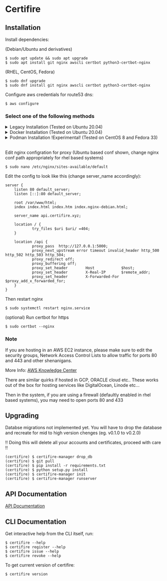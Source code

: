 Certifire
=========

Installation
------------

Install dependencies: 

(Debian/Ubuntu and derivatives)

    $ sudo apt update && sudo apt upgrade
    $ sudo apt install git nginx awscli certbot python3-certbot-nginx

(RHEL, CentOS, Fedora)

    $ sudo dnf upgrade
    $ sudo dnf install git nginx awscli certbot python3-certbot-nginx

Configure aws credentials for route53 dns:

    $ aws configure

### Select one of the following methods

<details>
<summary>Legacy Installation (Tested on Ubuntu 20.04)</summary>

### Legacy Installation

Create and switch to new user
    
    $ sudo useradd -m -s /bin/bash -G sudo -c "Certifire API Server" certifire
    $ sudo passwd certifire
    $ sudo su - certifire

Install dependencies

    $ sudo apt install python3-dev python3-pip python3-virtualenv libpq-dev build-essential libssl-dev libffi-dev postgresql
    $ sudo systemctl enable --now postgresql.service

Setup Postgresql

    $ sudo su - postgres
    $ psql

    postgres# CREATE USER certifire WITH PASSWORD 'certifire';
    postgres# ALTER USER certifire WITH SUPERUSER;
    postgres# CREATE DATABASE certifire;
    postgres# exit

    $ exit

After cloning, create a virtual environment and install the requirements. For Linux and Mac users:

    $ git clone https://github.com/certifire/certifire
    $ virtualenv -p python3 certifire
    $ source certifire/bin/activate
    $ cd certifire
    (certifire) $ pip install -r requirements.txt

Make appropriate changes to [config.py](./certifire/config.py)

    (certifire) $ python setup.py install

Running

Change the password of admin account as required in the init commnd.
To run the server use the following commands:

    (certifire) $ certifire-manager init -p changeme
    (certifire) $ certifire-manager runserver
     * Running on http://127.0.0.1:5000/ (Press CTRL+C to quit)
     * Restarting with reloader

Now the server is ready to accept requests at https://api.certifire.xyz (or whatever you have configured)

To run certifire as a service:

    $ sudo cp certifire.service /etc/systemd/system/
    $ sudo systemctl daemon-reload
    $ sudo systemctl enable --now certifire

</details>

<details>
<summary>Docker Installation (Tested on Ubuntu 20.04)</summary>

### Docker Installation

Install docker and docker-compose

    $ sudo apt install docker docker-compose
    $ sudo groupadd docker
    $ sudo usermod -aG docker certifire

Log out and Log back in so that your group membership is re-evaluated. 
More info: [Docker Docs](https://docs.docker.com/engine/install/linux-postinstall/#manage-docker-as-a-non-root-user)

You also may stop existing postgresql instance and certifire instance if present because,
it will confilict with the postgres and certifire docker instance

    $ sudo systemctl disable --now postgresql
    $ sudo systemctl disable --now certifire

Now we build our docker image

    $ git clone https://github.com/certifire/certifire
    $ cd certifire
    $ docker-compose build

Run the container:

    $ docker-compose up -d

Initialize database and admin accounts (change the password as you require):

    $ docker-compose exec server certifire-manager init -p changeme

If you want to stream the logs (You can press ctrl+c to quit streaming):

    $ docker-compose logs -tf server

</details>

<details>
<summary>Podman Installation !Experimental! (Tested on CentOS 8 and Fedora 33)</summary>

### Podman Installation

Install podman and podman-compose

    $ sudo dnf install podman podman-compose

Log out and Log back in so that your group membership is re-evaluated. 
More info: [Docker Docs](https://docs.docker.com/engine/install/linux-postinstall/#manage-docker-as-a-non-root-user)

You also may stop existing postgresql instance and certifire instance if present because,
it will confilict with the postgres and certifire docker instance

    $ sudo systemctl disable --now postgresql
    $ sudo systemctl disable --now certifire

Now we build our docker image

    $ git clone https://github.com/certifire/certifire
    $ cd certifire
    $ podman-compose build

Run the container:

    $ podman-compose up -d

Initialize database and admin accounts (change the password as you require):

    $ podman exec -it certifire_server_1 certifire-manager init changeme

If you want to stream the logs (You can press ctrl+c to quit streaming):

    $ podman-compose logs -tf server

</details>
<br>

Edit nginx configration for proxy 
(Ubuntu based conf shown, change nginx conf path appropriately for rhel based systems)

    $ sudo nano /etc/nginx/sites-available/default

Edit the config to look like this (change server_name accordingly):

    server {
        listen 80 default_server;
        listen [::]:80 default_server;

        root /var/www/html;
        index index.html index.htm index.nginx-debian.html;

        server_name api.certifire.xyz;

        location / {
                try_files $uri $uri/ =404;
        }

        location /api {
                proxy_pass  http://127.0.0.1:5000;
                proxy_next_upstream error timeout invalid_header http_500 http_502 http_503 http_504;
                proxy_redirect off;
                proxy_buffering off;
                proxy_set_header        Host            $host;
                proxy_set_header        X-Real-IP       $remote_addr;
                proxy_set_header        X-Forwarded-For $proxy_add_x_forwarded_for;
        }
    }

Then restart nginx

    $ sudo systemctl restart nginx.service 

(optional) Run certbot for https

    $ sudo certbot --nginx

### Note

If you are hosting in an AWS EC2 instance, please make sure to edit the security groups,
Network Access Control Lists to allow traffic for ports 80 and 443 and other shenanigans.

More Info: [AWS Knowledge Center](https://aws.amazon.com/premiumsupport/knowledge-center/connect-http-https-ec2/)

There are similar quirks if hosted in GCP, ORACLE cloud etc.. 
These works out of the box for hosting services like DigitalOcean, Linode etc...

Then in the system, if you are using a firewall (defaultly enabled in rhel based systems), 
you may need to open ports 80 and 433 


Upgrading
---------

Databse migrations not implemented yet. You will have to drop the database and recreate
for mid to high version chenges (eg. v0.1.0 to v0.2.0)

!! Doing this will delete all your accounts and certificates, proceed with care !!

    (certifire) $ certifire-manager drop_db
    (certifire) $ git pull
    (certifire) $ pip install -r requirements.txt
    (certifire) $ python setup.py install
    (certifire) $ certifire-manager init
    (certifire) $ certifire-manager runserver

API Documentation
-----------------

[API Documentation](./README_API.md)

CLI Documentation
-----------------

Get interactive help from the CLI itself, run:

    $ certifire --help
    $ certifire register --help
    $ certifire issue --help
    $ certifire revoke --help

To get current version of certifire:

    $ certifire version
